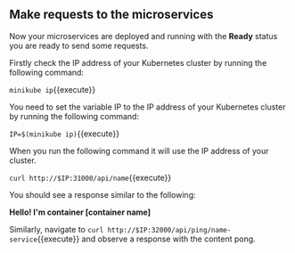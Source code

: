 ## Make requests to the microservices

Now your microservices are deployed and running with the **Ready** status you are ready to send some requests.

Firstly check the IP address of your Kubernetes cluster by running the following command:

`minikube ip`{{execute}}

You need to set the variable IP to the IP address of your Kubernetes cluster by running the following command:

`IP=$(minikube ip)`{{execute}}

When you run the following command it will use the IP address of your cluster.

`curl http://$IP:31000/api/name`{{execute}}

You should see a response similar to the following:

**Hello! I'm container [container name]**

Similarly, navigate to `curl http://$IP:32000/api/ping/name-service`{{execute}} and observe a response with the content pong.

